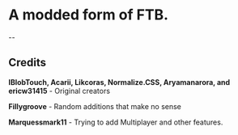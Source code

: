 # A modded form of FTB.

--
## Credits


**IBlobTouch, Acarii, Likcoras, Normalize.CSS, Aryamanarora, and ericw31415** - Original creators

**Fillygroove** - Random additions that make no sense

**Marquessmark11** - Trying to add Multiplayer and other features.
